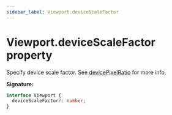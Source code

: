 ```yaml
---
sidebar_label: Viewport.deviceScaleFactor
---
```


# Viewport.deviceScaleFactor property

Specify device scale factor. See
[devicePixelRatio](https://developer.mozilla.org/en-US/docs/Web/API/Window/devicePixelRatio)
for more info.

**Signature:**

```typescript
interface Viewport {
  deviceScaleFactor?: number;
}
```
